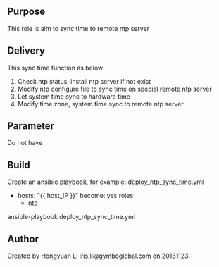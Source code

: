 ## Purpose

This role is aim to sync time to remote ntp server

## Delivery

This sync time function as below:
1. Check ntp status, install ntp server if not exist
2. Modify ntp configure file to sync time on special remote ntp server
3. Let system time sync to hardware time
4. Modify time zone, system time sync to remote ntp server

## Parameter

Do not have

## Build
Create an ansible playbook, for example: deploy_ntp_sync_time.yml
- hosts: "{{ host_IP }}"
  become: yes
  roles:
    - ntp

ansible-playbook deploy_ntp_sync_time.yml

## Author
Created by Hongyuan Li iris.li@gymboglobal.com on 20181123.

